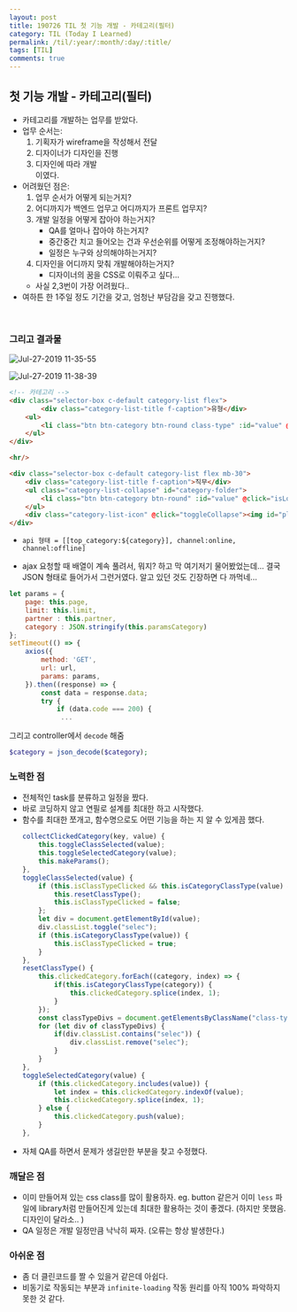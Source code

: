 ```yaml
---
layout: post
title: 190726 TIL 첫 기능 개발 - 카테고리(필터)
category: TIL (Today I Learned)
permalink: /til/:year/:month/:day/:title/
tags: [TIL]
comments: true
---
```


## **첫 기능 개발 - 카테고리(필터)**
- 카테고리를 개발하는 업무를 받았다. 
- 업무 순서는: 
    1) 기획자가 wireframe을 작성해서 전달
    2) 디자이너가 디자인을 진행
    3) 디자인에 따라 개발  
  이였다.
- 어려웠던 점은:
    1) 업무 순서가 어떻게 되는거지?
    2) 어디까지가 백엔드 업무고 어디까지가 프론트 업무지?
    3) 개발 일정을 어떻게 잡아야 하는거지? 
        - QA를 얼마나 잡아야 하는거지?
        - 중간중간 치고 들어오는 건과 우선순위를 어떻게 조정해야하는거지?
        - 일정은 누구와 상의해야하는거지?
    4) 디자인을 어디까지 맞춰 개발해야하는거지? 
        - 디자이너의 꿈을 CSS로 이뤄주고 싶다... 
    - 사실 2,3번이 가장 어려웠다..
- 여하튼 한 1주일 정도 기간을 갖고, 엄청난 부담감을 갖고 진행했다. 

<br/>

### **그리고 결과물**

![Jul-27-2019 11-35-55](https://user-images.githubusercontent.com/52398266/61988896-badf7100-b062-11e9-9c88-a2dfe9c67b1b.gif)


![Jul-27-2019 11-38-39](https://user-images.githubusercontent.com/52398266/61988918-20cbf880-b063-11e9-8e48-644c887dde1f.gif)


```html
<!-- 카테고리 -->
<div class="selector-box c-default category-list flex">
        <div class="category-list-title f-caption">유형</div>
    <ul>
        <li class="btn btn-category btn-round class-type" :id="value" @click="isLoaded ? collectClickedCategory(key,value): ''" v-for="(value, key) in classType">{{value}}</li>
    </ul>
</div>

<hr/>

<div class="selector-box c-default category-list flex mb-30">
    <div class="category-list-title f-caption">직무</div>
    <ul class="category-list-collapse" id="category-folder">
        <li class="btn btn-category btn-round" :id="value" @click="isLoaded ? collectClickedCategory(key,value): ''" v-for="(value, key) in categories" v-if="value !== '테스트'">{{value}}</li>
    </ul>
    <div class="category-list-icon" @click="toggleCollapse"><img id="plus-icon" src="/images/edu/icon_plus_edu.svg"></div>
</div>
```

- `api 형태 = [[top_category:${category}], channel:online, channel:offline]`

- ajax 요청할 때 배열이 계속 풀려서, 뭐지? 하고 막 여기저기 물어봤었는데... 결국 JSON 형태로 들어가서 그런거였다. 알고 있던 것도 긴장하면 다 까먹네...

```js
let params = {
    page: this.page,
    limit: this.limit,
    partner : this.partner,
    category : JSON.stringify(this.paramsCategory)
};
setTimeout(() => {
    axios({
        method: 'GET',
        url: url,
        params: params,
    }).then((response) => {
        const data = response.data;
        try {
            if (data.code === 200) {
             ...
```  

그리고 controller에서 `decode` 해줌   

```php
$category = json_decode($category);
```

### **노력한 점**
- 전체적인 task를 분류하고 일정을 짰다. 
- 바로 코딩하지 않고 연필로 설계를 최대한 하고 시작했다.
- 함수를 최대한 쪼개고, 함수명으로도 어떤 기능을 하는 지 알 수 있게끔 했다.
    ```js
    collectClickedCategory(key, value) {
        this.toggleClassSelected(value);
        this.toggleSelectedCategory(value);
        this.makeParams();
    },
    toggleClassSelected(value) {
        if (this.isClassTypeClicked && this.isCategoryClassType(value) && !this.clickedCategory.includes(value)) {
            this.resetClassType();
            this.isClassTypeClicked = false;
        };
        let div = document.getElementById(value);
        div.classList.toggle("selec");
        if (this.isCategoryClassType(value)) {
            this.isClassTypeClicked = true;
        }
    },
    resetClassType() {
        this.clickedCategory.forEach((category, index) => {
            if(this.isCategoryClassType(category)) {
                this.clickedCategory.splice(index, 1);
            }
        });
        const classTypeDivs = document.getElementsByClassName("class-type");
        for (let div of classTypeDivs) {
            if(div.classList.contains("selec")) {
                div.classList.remove("selec");
            }
        }
    },
    toggleSelectedCategory(value) {
        if (this.clickedCategory.includes(value)) {
            let index = this.clickedCategory.indexOf(value);
            this.clickedCategory.splice(index, 1);
        } else {
            this.clickedCategory.push(value);
        }
    },
    ```
- 자체 QA를 하면서 문제가 생길만한 부분을 찾고 수정했다. 

### **깨달은 점**
- 이미 만들어져 있는 css class를 많이 활용하자. eg. button 같은거 이미 `less` 파일에 library처럼 만들어진게 있는데 최대한 활용하는 것이 좋겠다. (하지만 못했음. 디자인이 달라소.. )
- QA 일정은 개발 일정만큼 낙낙히 짜자. (오류는 항상 발생한다.)


### **아쉬운 점**
- 좀 더 클린코드를 짤 수 있을거 같은데 아쉽다.
- 비동기로 작동되는 부분과 `infinite-loading` 작동 원리를 아직 100% 파악하지 못한 것 같다. 
